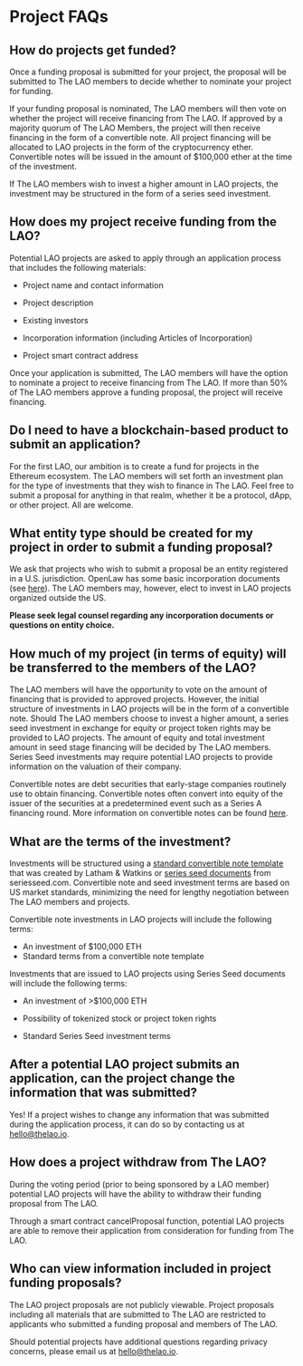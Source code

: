 # Project FAQs

## How do projects get funded?

Once a funding proposal is submitted for your project, the proposal will be submitted to The LAO members to decide whether to nominate your project for funding.

If your funding proposal is nominated, The LAO members will then vote on whether the project will receive financing from The LAO.  If approved by a majority quorum of The LAO Members, the project will then receive financing in the form of a convertible note.  All project financing will be allocated to LAO projects in the form of the cryptocurrency ether.  Convertible notes will be issued in the amount of $100,000 ether at the time of the investment.

If The LAO members wish to invest a higher amount in LAO projects, the investment may be structured in the form of a series seed investment.

## How does my project receive funding from the LAO?

Potential LAO projects are asked to apply through an application process that includes the following materials:

- Project name and contact information

- Project description

- Existing investors

- Incorporation information (including Articles of Incorporation)

- Project smart contract address

Once your application is submitted, The LAO members will have the option to nominate a project to receive financing from The LAO.  If more than 50% of The LAO members approve a funding proposal, the project will receive financing.

## Do I need to have a blockchain-based product to submit an application?

For the first LAO, our ambition is to create a fund for projects in the Ethereum ecosystem.  The LAO members will set forth an investment plan for the type of investments that they wish to finance in The LAO.  Feel free to submit a proposal for anything in that realm, whether it be a protocol, dApp, or other project.  All are welcome.

## What entity type should be created for my project in order to submit a funding proposal?

We ask that projects who wish to submit a proposal be an entity registered in a U.S. jurisdiction.  OpenLaw has some basic incorporation documents (see [here](https://lib.openlaw.io/web/default/template/Template%20Marketplace%20-%20Certificate%20of%20Incorporation)).  The LAO members may, however, elect to invest in LAO projects organized outside the US.

**Please seek legal counsel regarding any incorporation documents or questions on entity choice.**

## How much of my project (in terms of equity) will be transferred to the members of the LAO?

The LAO members will have the opportunity to vote on the amount of financing that is provided to approved projects.  However, the initial structure of investments in LAO projects will be in the form of a convertible note.  Should The LAO members choose to invest a higher amount, a series seed investment in exchange for equity or project token rights may be provided to LAO projects.  The amount of equity and total investment amount in seed stage financing will be decided by The LAO members.  Series Seed investments may require potential LAO projects to provide information on the valuation of their company.

Convertible notes are debt securities that early-stage companies routinely use to obtain financing.  Convertible notes often convert into equity of the issuer of the securities at a predetermined event such as a Series A financing round.  More information on convertible notes can be found [here](https://consensys.net/convertible-note/).

## What are the terms of the investment?

Investments will be structured using a [standard convertible note template](https://legal-toolkit.openlaw.io/flow/Automated%20Convertible%20Note?accessToken=aa5d4370-0a9c-4ad9-8b63-e1a0ba6f808f) that was created by Latham & Watkins or [series seed documents](https://www.seriesseed.com) from seriesseed.com.  Convertible note and seed investment terms are based on US market standards, minimizing the need for lengthy negotiation between The LAO members and projects.

Convertible note investments in LAO projects will include the following terms:
- An investment of $100,000 ETH
- Standard terms from a convertible note template

Investments that are issued to LAO projects using Series Seed documents will include the following terms:
- An investment of >$100,000 ETH

- Possibility of tokenized stock or project token rights

- Standard Series Seed investment terms

## After a potential LAO project submits an application, can the project change the information that was submitted?

Yes!  If a project wishes to change any information that was submitted during the application process, it can do so by contacting us at hello@thelao.io.

## How does a project withdraw from The LAO?

During the voting period (prior to being sponsored by a LAO member) potential LAO projects will have the ability to withdraw their funding proposal from The LAO.

Through a smart contract cancelProposal function, potential LAO projects are able to remove their application from consideration for funding from The LAO.

## Who can view information included in project funding proposals?

The LAO project proposals are not publicly viewable.  Project proposals including all materials that are submitted to The LAO are restricted to applicants who submitted a funding proposal and members of The LAO.

Should potential projects have additional questions regarding privacy concerns, please email us at hello@thelao.io.
